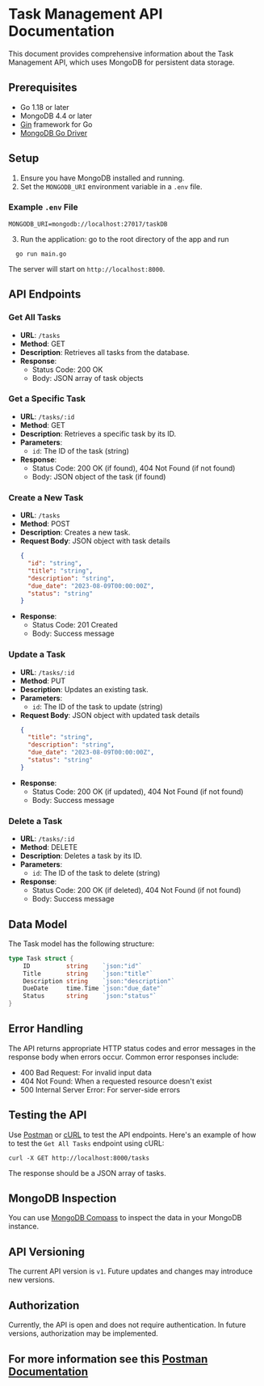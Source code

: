 # Task Management API Documentation

This document provides comprehensive information about the Task Management API, which uses MongoDB for persistent data storage.

## Prerequisites

- Go 1.18 or later
- MongoDB 4.4 or later
- [Gin](https://github.com/gin-gonic/gin) framework for Go
- [MongoDB Go Driver](https://pkg.go.dev/go.mongodb.org/mongo-driver)

## Setup

1. Ensure you have MongoDB installed and running.
2. Set the `MONGODB_URI` environment variable in a `.env` file.

### Example `.env` File

```
MONGODB_URI=mongodb://localhost:27017/taskDB
```

3. Run the application:
  go to the root directory of the app and run
  ```
    go run main.go
  ```

The server will start on `http://localhost:8000`.

## API Endpoints

### Get All Tasks

- **URL**: `/tasks`
- **Method**: GET
- **Description**: Retrieves all tasks from the database.
- **Response**: 
  - Status Code: 200 OK
  - Body: JSON array of task objects

### Get a Specific Task

- **URL**: `/tasks/:id`
- **Method**: GET
- **Description**: Retrieves a specific task by its ID.
- **Parameters**: 
  - `id`: The ID of the task (string)
- **Response**: 
  - Status Code: 200 OK (if found), 404 Not Found (if not found)
  - Body: JSON object of the task (if found)

### Create a New Task

- **URL**: `/tasks`
- **Method**: POST
- **Description**: Creates a new task.
- **Request Body**: JSON object with task details
  ```json
  {
    "id": "string",
    "title": "string",
    "description": "string",
    "due_date": "2023-08-09T00:00:00Z",
    "status": "string"
  }
  ```
- **Response**: 
  - Status Code: 201 Created
  - Body: Success message

### Update a Task

- **URL**: `/tasks/:id`
- **Method**: PUT
- **Description**: Updates an existing task.
- **Parameters**: 
  - `id`: The ID of the task to update (string)
- **Request Body**: JSON object with updated task details
  ```json
  {
    "title": "string",
    "description": "string",
    "due_date": "2023-08-09T00:00:00Z",
    "status": "string"
  }
  ```
- **Response**: 
  - Status Code: 200 OK (if updated), 404 Not Found (if not found)
  - Body: Success message

### Delete a Task

- **URL**: `/tasks/:id`
- **Method**: DELETE
- **Description**: Deletes a task by its ID.
- **Parameters**: 
  - `id`: The ID of the task to delete (string)
- **Response**: 
  - Status Code: 200 OK (if deleted), 404 Not Found (if not found)
  - Body: Success message

## Data Model

The Task model has the following structure:

```go
type Task struct {
    ID          string    `json:"id"`
    Title       string    `json:"title"`
    Description string    `json:"description"`
    DueDate     time.Time `json:"due_date"`
    Status      string    `json:"status"`
}
```

## Error Handling

The API returns appropriate HTTP status codes and error messages in the response body when errors occur. Common error responses include:

- 400 Bad Request: For invalid input data
- 404 Not Found: When a requested resource doesn't exist
- 500 Internal Server Error: For server-side errors

## Testing the API

Use [Postman](https://www.postman.com/) or [cURL](https://curl.se/) to test the API endpoints. Here's an example of how to test the `Get All Tasks` endpoint using cURL:

```
curl -X GET http://localhost:8000/tasks
```

The response should be a JSON array of tasks.

## MongoDB Inspection

You can use [MongoDB Compass](https://www.mongodb.com/products/compass) to inspect the data in your MongoDB instance.

## API Versioning

The current API version is `v1`. Future updates and changes may introduce new versions.

## Authorization

Currently, the API is open and does not require authentication. In future versions, authorization may be implemented.

## For more information see this [Postman Documentation](https://documenter.getpostman.com/view/22137934/2sA3s4kqUr)